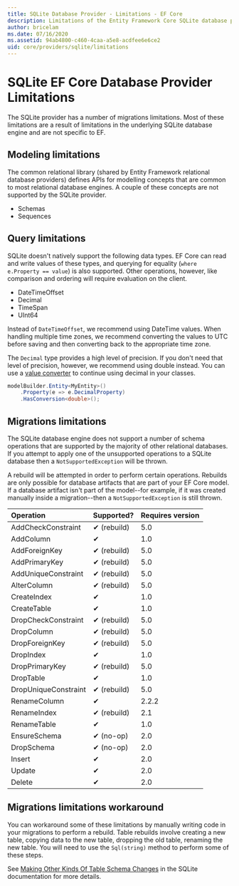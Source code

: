 ```yaml
---
title: SQLite Database Provider - Limitations - EF Core
description: Limitations of the Entity Framework Core SQLite database provider as compared to other providers
author: bricelam
ms.date: 07/16/2020
ms.assetid: 94ab4800-c460-4caa-a5e8-acdfee6e6ce2
uid: core/providers/sqlite/limitations
---
```

# SQLite EF Core Database Provider Limitations

The SQLite provider has a number of migrations limitations. Most of these limitations are a result of limitations in the underlying SQLite database engine and are not specific to EF.

## Modeling limitations

The common relational library (shared by Entity Framework relational database providers) defines APIs for modelling concepts that are common to most relational database engines. A couple of these concepts are not supported by the SQLite provider.

* Schemas
* Sequences

## Query limitations

SQLite doesn't natively support the following data types. EF Core can read and write values of these types, and querying for equality (`where e.Property == value`) is also supported. Other operations, however, like comparison and ordering will require evaluation on the client.

* DateTimeOffset
* Decimal
* TimeSpan
* UInt64

Instead of `DateTimeOffset`, we recommend using DateTime values. When handling multiple time zones, we recommend converting the values to UTC before saving and then converting back to the appropriate time zone.

The `Decimal` type provides a high level of precision. If you don't need that level of precision, however, we recommend using double instead. You can use a [value converter](xref:core/modeling/value-conversions) to continue using decimal in your classes.

``` csharp
modelBuilder.Entity<MyEntity>()
    .Property(e => e.DecimalProperty)
    .HasConversion<double>();
```

## Migrations limitations

The SQLite database engine does not support a number of schema operations that are supported by the majority of other relational databases. If you attempt to apply one of the unsupported operations to a SQLite database then a `NotSupportedException` will be thrown.

A rebuild will be attempted in order to perform certain operations. Rebuilds are only possible for database artifacts that are part of your EF Core model. If a database artifact isn't part of the model--for example, if it was created manually inside a migration--then a `NotSupportedException` is still thrown.

| Operation            | Supported?  | Requires version |
|:---------------------|:------------|:-----------------|
| AddCheckConstraint   | ✔ (rebuild) | 5.0              |
| AddColumn            | ✔           | 1.0              |
| AddForeignKey        | ✔ (rebuild) | 5.0              |
| AddPrimaryKey        | ✔ (rebuild) | 5.0              |
| AddUniqueConstraint  | ✔ (rebuild) | 5.0              |
| AlterColumn          | ✔ (rebuild) | 5.0              |
| CreateIndex          | ✔           | 1.0              |
| CreateTable          | ✔           | 1.0              |
| DropCheckConstraint  | ✔ (rebuild) | 5.0              |
| DropColumn           | ✔ (rebuild) | 5.0              |
| DropForeignKey       | ✔ (rebuild) | 5.0              |
| DropIndex            | ✔           | 1.0              |
| DropPrimaryKey       | ✔ (rebuild) | 5.0              |
| DropTable            | ✔           | 1.0              |
| DropUniqueConstraint | ✔ (rebuild) | 5.0              |
| RenameColumn         | ✔           | 2.2.2            |
| RenameIndex          | ✔ (rebuild) | 2.1              |
| RenameTable          | ✔           | 1.0              |
| EnsureSchema         | ✔ (no-op)   | 2.0              |
| DropSchema           | ✔ (no-op)   | 2.0              |
| Insert               | ✔           | 2.0              |
| Update               | ✔           | 2.0              |
| Delete               | ✔           | 2.0              |

## Migrations limitations workaround

You can workaround some of these limitations by manually writing code in your migrations to perform a rebuild. Table rebuilds involve creating a new table, copying data to the new table, dropping the old table, renaming the new table. You will need to use the `Sql(string)` method to perform some of these steps.

See [Making Other Kinds Of Table Schema Changes](https://sqlite.org/lang_altertable.html#otheralter) in the SQLite documentation for more details.
